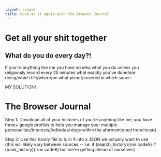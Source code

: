 ```yaml
---
layout: single
title: Back at it again with the Browser Journal
---
```

# Get all your shit together

## What do you do every day?!

If you're anything like me you have no idea what you do unless you religiously record every 25 minutes what exactly you've done/are doing/which file/where/on what planet/covered in which sauce.

MY SOLUTION!

# The Browser Journal

Step 1:
Download all of your histories
(if you're anything like me, you have three+ google profiles to help you manage your multiple personalities/interests/individual dogs within the aformentioned trenchcoat)

Step 2: 
Use this handy file to turn it into a JSON we actually want to use
(this will likely vary between sources -- i.e. if (search_history){run codeA} if (bank_history){ run codeB} but we're getting ahead of ourselves)
